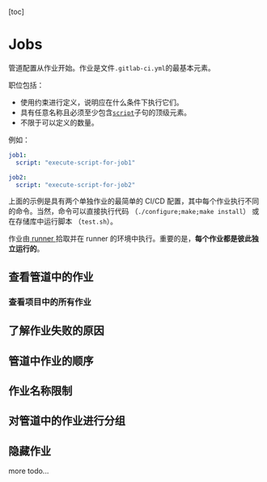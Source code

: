[toc]

# Jobs

管道配置从作业开始。作业是文件`.gitlab-ci.yml`的最基本元素。

职位包括：

- 使用约束进行定义，说明应在什么条件下执行它们。
- 具有任意名称且必须至少包含[`script`](https://docs.gitlab.com/ee/ci/yaml/index.html#script)子句的顶级元素。
- 不限于可以定义的数量。

例如：

```yaml
job1:
  script: "execute-script-for-job1"

job2:
  script: "execute-script-for-job2"
```

上面的示例是具有两个单独作业的最简单的 CI/CD 配置，其中每个作业执行不同的命令。当然，命令可以直接执行代码 （`./configure;make;make install`） 或在存储库中运行脚本 （`test.sh`）。

作业由[ runner ](https://docs.gitlab.com/ee/ci/runners/index.html)拾取并在 runner 的环境中执行。重要的是，**每个作业都是彼此独立运行的**。

## 查看管道中的作业

### 查看项目中的所有作业

## 了解作业失败的原因

## 管道中作业的顺序

## 作业名称限制

## 对管道中的作业进行分组

## 隐藏作业

more todo...